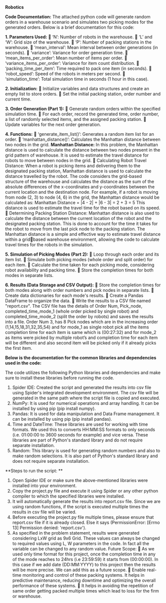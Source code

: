 **Robotics**

**Code Documentation:**
The attached python code will generate random orders in a warehouse scenario and 
simulates two picking modes for the generated orders. Below is a brief documentation for this 
code: 

**1. Parameters Used:**
 ‘N’: Number of robots in the warehouse. 
 ‘L’ and ‘W’: Grid size of the warehouse. 
 ‘P’: Number of packing stations in the warehouse. 
 ‘mean_interval’: Mean interval between order generations (in seconds). 
 ‘variance’: Variance for order generation time. 
 ‘mean_items_per_order’: Mean number of items per order. 
 ‘variance_items_per_order’: Variance for item count distribution. 
 ‘packing_time_per_item’: Time required to pack one item (in seconds). 
 ‘robot_speed’: Speed of the robots in meters per second. 
 ‘simulation_time’: Total simulation time in seconds (1 hour in this case). 

**2. Initialization:**
 Initialize variables and data structures and create an empty list to store orders. 
 Set the initial packing station, order number and current time. 

**3. Order Generation (Part 1):**
 Generate random orders within the specified simulation time. 
 For each order, record the generated time, order number, a list of randomly selected 
items, and the assigned packing station. 
 Update variables for the next order generation. 

**4. Functions:**
 ‘generate_item_list()’: Generates a random item list for an order. 
 ‘manhattan_distance()’: Calculates the Manhattan distance between two nodes in the 
grid. 
**Manhattan Distance:**
In this problem, the Manhattan distance is used to calculate the distance between two 
nodes present in the grid pattern of warehouse. It is used to estimate the travel distance for 
robots to move between nodes in the grid. 
 Calculating Robot Travel Distance: 
When a robot is picking items and delivering them to the designated packing station, 
Manhattan distance is used to calculate the distance travelled by the robot. The code 
considers the grid-based structure of the warehouse and calculates the distance as the sum 
of the absolute differences of the x-coordinates and y-coordinates between the current location 
and the destination node. 
For example, if a robot is moving from node (2, 3) to node (4, 6) in the grid, the Manhattan 
distance would be calculated as:
Manhattan Distance = |4 - 2| + |6 - 3| = 2 + 3 = 5
This distance is used to estimate the travel time for the robot based on its speed.
 Determining Packing Station Distance: 
Manhattan distance is also used to calculate the distance between the current location of 
the robot and the designated packing station. This is done to account for the time it takes for 
the robot to move from the last pick node to the packing station.
The Manhattan distance is a simple and effective way to estimate travel distance within a gridbased warehouse environment, allowing the code to calculate travel times for the robots in the 
simulation.

**5. Simulation of Picking Modes (Part 2):**
 Loop through each order and its item list.
 Simulate both picking modes (whole order and split order) for each item.
 Calculate the time taken for each picking mode, considering robot availability and 
packing time.
 Store the completion times for both modes in separate lists.

**6. Results (Data Storage and CSV Output):**
 Store the completion times for both modes along with order numbers and pick nodes 
in separate lists.
 Create data dictionaries for each mode's results.
 Create a Pandas DataFrame to organize the data.
 Write the results to a CSV file named "report.csv".
The CSV file has the details of Order Num, Pick_node, completed_time_mode_1 (whole 
order picked by single robot) and completed_time_mode_2 (split the order by robots) and 
saves the results into a file. 
Order Num 3, has 8 Pick nodes which are in the increasing order (1,14,15,18,31,32,35,54) 
and for mode_1 as single robot pick all the items completion time for each item is same which 
is (00:27:32) and for mode_2 as items were picked by multiple robot’s and completion time for 
each item will be different and also second item will be picked only if it already picks the first 
item.

**Below is the documentation for the common libraries and dependencies used in the 
code:**

The code utilizes the following Python libraries and dependencies and make sure to install 
these libraries before running the code. 
1. Spider IDE: Created the script and generated the results into csv file using Spider's 
integrated development environment. The csv file will be generated in the same path 
where the script file is copied and executed. 
2. NumPy: It is used for numerical operations and array handling. It can be installed by using 
pip (pip install numpy). 
3. Pandas: It is used for data manipulation and Data Frame management. It can be installed 
by using pip (pip install pandas). 
4. Time and DateTime: These libraries are used for working with time formats. We used this 
to converts HH:MM:SS formats to only seconds (i.e. 01:00:00 to 3600 seconds for 
example) and vice versa. These libraries are part of Python's standard library and do not 
require separate installation. 
5. Random: This library is used for generating random numbers and also to make random 
selections. It is also part of Python's standard library and does not require separate 
installation.

**Steps to run the script: **
1. Open Spider IDE or make sure the above-mentioned libraries were installed into your 
environment. 
2. Copy the project.py file and execute it using Spider or any other python compiler to which 
the specified libraries were installed. 
3. It will automatically generate the results into report.csv file. Since we are using random 
functions, if the script is executed multiple times the results in csv file will be varied. 
4. Before executing the project.py file multiple times, please ensure that report.csv file if it is 
already closed. Else it says (PermissionError: [Errno 13] Permission denied: 'report.csv'). 
5. As specified in the problem statement, results were generated considering LxW grid as 
9x6 Grid. These values can always be changed to required values using L, W parameters 
in the code. In fact all the variable can be changed to any random value. 
Future Scope: 
 As we used only time format for this project, once the completion time in any of the mode 
reaches to 24hrs (i.e 23:59:59) it starts from (00:00:00). In this case if we add date 
(DD:MM:YYYY) to this project then the results will be more precise. We can add this as a 
future scope. 
 Enable real-time monitoring and control of these packing systems. It helps in predictive 
maintenance, reducing downtime and optimizing the overall performance of these 
systems. 
 It helps in avoiding the repetition of same order getting packed multiple times which lead 
to loss for the firm or warehouse.
